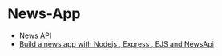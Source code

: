 # News-App

 * [News API](https://newsapi.org/)
 * [Build a news app with Nodejs , Express , EJS and NewsApi](https://dev.to/atultyagi612/build-a-news-app-with-nodejs-express-ejs-and-newsapi-140f)